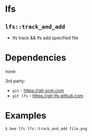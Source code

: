 lfs
===

`lfs::track_and_add`
--------------------
- lfs track && lfs add specified file


Dependencies
============
none

3rd party:
- `git` - https://git-scm.com
- `git lfs` - https://git-lfs.github.com


Examples
========
```
$ bee lfs lfs::track_and_add file.png
```
